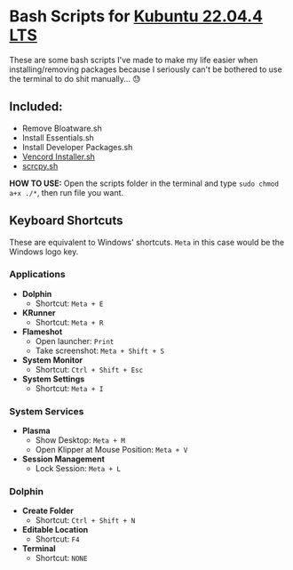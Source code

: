 # Bash Scripts for [Kubuntu 22.04.4 LTS](https://kubuntu.org/)
These are some bash scripts I've made to make my life easier when installing/removing packages because I seriously can't be bothered to use the terminal to do shit manually... 😓

## Included:
* Remove Bloatware.sh
* Install Essentials.sh
* Install Developer Packages.sh
* [Vencord Installer.sh](https://github.com/Vendicated/Vencord)
* [scrcpy.sh](https://github.com/Genymobile/scrcpy)

**HOW TO USE:** Open the scripts folder in the terminal and type `sudo chmod a+x ./*`, then run file you want.

## Keyboard Shortcuts
These are equivalent to Windows' shortcuts. `Meta` in this case would be the Windows logo key.

### Applications
* **Dolphin**
	* Shortcut: `Meta + E`
* **KRunner**
	* Shortcut: `Meta + R`
* **Flameshot**
	* Open launcher: `Print`
	* Take screenshot: `Meta + Shift + S`
* **System Monitor**
	* Shortcut: `Ctrl + Shift + Esc`
* **System Settings**
	* Shortcut: `Meta + I`

### System Services
* **Plasma**
	* Show Desktop: `Meta + M`
	* Open Klipper at Mouse Position: `Meta + V`
* **Session Management**
	* Lock Session: `Meta + L`

### Dolphin
* **Create Folder**
	* Shortcut: `Ctrl + Shift + N`
* **Editable Location**
	* Shortcut: `F4`
* **Terminal**
	* Shortcut: `NONE`
